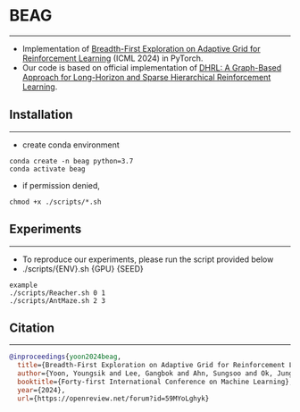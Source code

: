 # BEAG
 
---

- Implementation of [Breadth-First Exploration on Adaptive Grid for Reinforcement Learning](https://openreview.net/forum?id=59MYoLghyk) (ICML 2024) in PyTorch.
- Our code is based on official implementation of [DHRL: A Graph-Based Approach for Long-Horizon and Sparse Hierarchical Reinforcement Learning](https://github.com/jayLEE0301/dhrl_official).

## Installation 
 ---
- create conda environment
```
conda create -n beag python=3.7
conda activate beag
```
- if permission denied,
```
chmod +x ./scripts/*.sh
```

## Experiments
---
- To reproduce our experiments, please run the script provided below
- ./scripts/{ENV}.sh {GPU} {SEED}
```
example
./scripts/Reacher.sh 0 1
./scripts/AntMaze.sh 2 3
```

## Citation
---
```bibtex
@inproceedings{yoon2024beag,
  title={Breadth-First Exploration on Adaptive Grid for Reinforcement Learning},
  author={Yoon, Youngsik and Lee, Gangbok and Ahn, Sungsoo and Ok, Jungseul},
  booktitle={Forty-first International Conference on Machine Learning},
  year={2024},
  url={https://openreview.net/forum?id=59MYoLghyk}
```